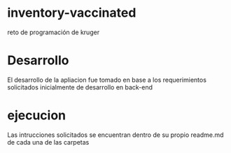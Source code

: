 # inventory-vaccinated
reto de programación de kruger


# Desarrollo
El desarrollo de la apliacion fue tomado en base a los requerimientos solicitados
inicialmente de desarrollo en back-end

# ejecucion
Las intrucciones solicitados se encuentran dentro de su propio readme.md de cada una de las carpetas 
